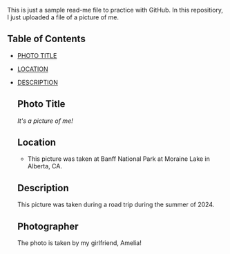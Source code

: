 This is just a sample read-me file to practice with GitHub. In this repositiory, I just uploaded a file of a picture of me.

## Table of Contents

- [PHOTO TITLE](#PhotoTitle)
- [LOCATION](#Location)
- [DESCRIPTION](#Description)


  ## Photo Title
  *It's a picture of me!*

  ## Location
  - This picture was taken at Banff National Park at Moraine Lake in Alberta, CA.

  ## Description
  This picture was taken during a road trip during the summer of 2024. 

  ## Photographer
  The photo is taken by my girlfriend, Amelia!
